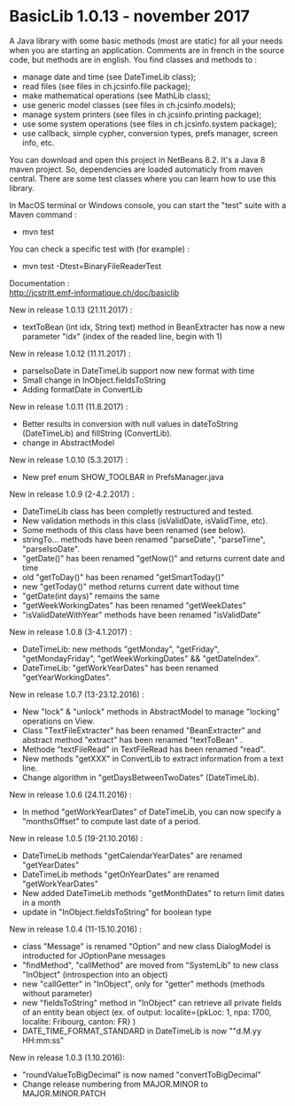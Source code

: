 # BasicLib 1.0.13 - november 2017
A Java library with some basic methods (most are static) for all your needs when you are starting an application. Comments are in french in the source code, but methods are in english. You find classes and methods to :
- manage date and time (see DateTimeLib class);
- read files (see files in ch.jcsinfo.file package);
- make mathematical operations (see MathLib class);
- use generic model classes (see files in ch.jcsinfo.models);
- manage system printers (see files in ch.jcsinfo.printing package);
- use some system operations (see files in ch.jcsinfo.system package);
- use callback, simple cypher, conversion types, prefs manager, screen info, etc.

You can download and open this project in NetBeans 8.2. It's a Java 8 maven project. So, dependencies are loaded automaticly from maven central. There are some test classes where you can learn how to use this library.

In MacOS terminal or Windows console, you can start the "test" suite with a Maven command :
- mvn test

You can check a specific test with (for example) :
- mvn test -Dtest=BinaryFileReaderTest

Documentation :<br>
    http://jcstritt.emf-informatique.ch/doc/basiclib<br>

New in release 1.0.13 (21.11.2017) :
* textToBean (int idx, String text) method in BeanExtracter has now a new parameter "idx" (index of the readed line, begin with 1)

New in release 1.0.12 (11.11.2017) :
* parseIsoDate in DateTimeLib support now new format with time
* Small change in InObject.fieldsToString
* Adding formatDate in ConvertLib

New in release 1.0.11 (11.8.2017) :
* Better results in conversion with null values in dateToString (DateTimeLib) and fillString (ConvertLib).
* change in AbstractModel

New in release 1.0.10 (5.3.2017) :
* New pref enum SHOW_TOOLBAR in PrefsManager.java

New in release 1.0.9 (2-4.2.2017) :
* DateTimeLib class has been completly restructured and tested.
* New validation methods in this class (isValidDate, isValidTime, etc).
* Some methods of this class have been renamed (see below).
* stringTo... methods have been renamed "parseDate", "parseTime", "parseIsoDate".
* "getDate()" has been renamed "getNow()" and returns current date and time
* old "getToDay()" has been renamed "getSmartToday()"
* new "getToday()" method returns current date without time
* "getDate(int days)" remains the same
* "getWeekWorkingDates" has been renamed "getWeekDates"
* "isValidDateWithYear" methods have been renamed "isValidDate"

New in release 1.0.8 (3-4.1.2017) :
* DateTimeLib: new methods "getMonday", "getFriday", "getMondayFriday", "getWeekWorkingDates" && "getDateIndex".
* DateTimeLib: "getWorkYearDates" has been renamed "getYearWorkingDates".

New in release 1.0.7 (13-23.12.2016) :
* New "lock" & "unlock" methods in AbstractModel to manage "locking" operations on View.
* Class "TextFileExtracter" has been renamed "BeanExtracter" and abstract method "extract" has been renamed "textToBean" .
* Methode "textFileRead" in TextFileRead has been renamed "read".
* New methods "getXXX" in ConvertLib to extract information from a text line.
* Change algorithm in "getDaysBetweenTwoDates" (DateTimeLib).

New in release 1.0.6 (24.11.2016) :
* In method "getWorkYearDates" of DateTimeLib, you can now specify a "monthsOffset" to compute last date of a period.

New in release 1.0.5 (19-21.10.2016) :
* DateTimeLib methods "getCalendarYearDates" are renamed "getYearDates"
* DateTimeLib methods "getOnYearDates" are renamed "getWorkYearDates"
* New added DateTimeLib methods "getMonthDates" to return limit dates in a month
* update in "InObject.fieldsToString" for boolean type

New in release 1.0.4 (11-15.10.2016) :
* class "Message" is renamed "Option" and new class DialogModel is introducted for JOptionPane messages
* "findMethod", "callMethod" are moved from "SystemLib" to new class "InObject" (introspection into an object)
* new "callGetter" in "InObject", only for "getter" methods (methods without parameter)
* new "fieldsToString" method in "InObject" can retrieve all private fields of an entity bean object (ex. of output: localite={pkLoc: 1, npa: 1700, localite: Fribourg, canton: FR} )
* DATE_TIME_FORMAT_STANDARD in DateTimeLib is now ""d.M.yy HH:mm:ss"

New in release 1.0.3 (1.10.2016):
* "roundValueToBigDecimal" is now named "convertToBigDecimal"
* Change release numbering from MAJOR.MINOR to MAJOR.MINOR.PATCH

